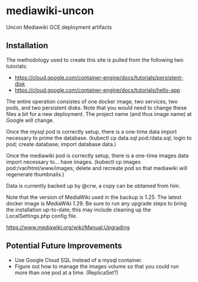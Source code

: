 # mediawiki-uncon
Uncon Mediawiki GCE deployment artifacts

## Installation

The methodology used to create this site is pulled from the following two tutorials:

* https://cloud.google.com/container-engine/docs/tutorials/persistent-disk
* https://cloud.google.com/container-engine/docs/tutorials/hello-app

The entire operation consistes of one docker image, two services, two pods, and two persistent disks. Note that you would need to change these files a bit for a new deployment. The project name (and thus image name) at Google will change. 

Once the mysql pod is correctly setup, there is a one-time data import necessary to prime the database. 
(kubectl cp data.sql pod:/data.sql; login to pod; create database; import database data.)

Once the mediawiki pod is correctly setup, there is a one-time images data import necessary to... have images.
(kubectl cp images pod:/var/html/www/images; delete and recreate pod so that mediawiki will regenerate thumbnails.)

Data is currently backed up by @crw, a copy can be obtained from him.  

Note that the version of MediaWiki used in the backup is 1.25. The latest docker image is MediaWiki 1.29. Be sure to run any upgrade steps to bring the installation up-to-date; this may include cleaning up the LocalSettings.php config file. 

https://www.mediawiki.org/wiki/Manual:Upgrading

## Potential Future Improvements

* Use Google Cloud SQL instead of a mysql container.
* Figure out how to manage the images volume so that you could run more than one pod at a time. (ReplicaSet?)

